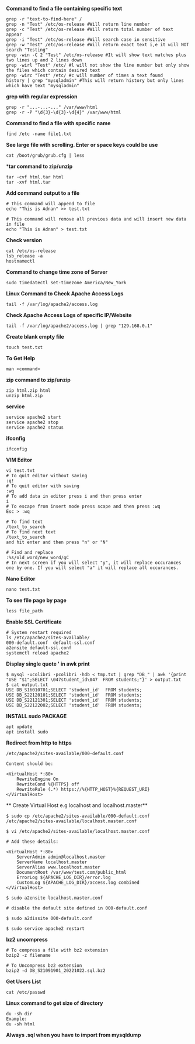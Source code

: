 **Command to find a file containing specific text**
```
grep -r "text-to-find-here" /
grep -n "Test" /etc/os-release #Will return line number
grep -c "Test" /etc/os-release #Will return total number of text appear
grep -i "Test" /etc/os-release #Will search case in sensitive
grep -w "Test" /etc/os-release #Will return exact text i,e it will NOT search "Testing"
grep -win -C 2 "Test" /etc/os-release #It will show text matches plus two lines up and 2 lines down
grep -wirl "Test" /etc/ #l will not show the line number but only show the files which contain desired text
grep -wirc "Test" /etc/ #c will number of times a text found
history | grep "mysqladmin" #This will return history but only lines which have text "mysqladmin"
```


**grep with regular expression**
```
grep -r "...-...-..." /var/www/html
grep -r -P "\d{3}-\d{3}-\d{4}" /var/www/html
```


**Command to find a file with specific name**
```
find /etc -name file1.txt
```

**See large file with scrolling. Enter or space keys could be use**
```
cat /boot/grub/grub.cfg | less
```

***tar command to zip/unzip**
```
tar -cvf html.tar html
tar -xvf html.tar
```

**Add command output to a file**
```
# This command will append to file
echo "This is Adnan" >> test.txt

# This command will remove all previous data and will insert new data in file
echo "This is Adnan" > test.txt
```

**Check version**
```
cat /etc/os-release
lsb_release -a
hostnamectl
```

**Command to change time zone of Server**
```
sudo timedatectl set-timezone America/New_York
```
**Linux Command to Check Apache Access Logs**
```
tail -f /var/log/apache2/access.log
```
**Check Apache Access Logs of specific IP/Website**
```
tail -f /var/log/apache2/access.log | grep "129.168.0.1"
```
**Create blank empty file**
```
touch test.txt
```
**To Get Help**
```
man <command>
```
**zip command to zip/unzip**
```
zip html.zip html
unzip html.zip
```
**service**
```
service apache2 start
service apache2 stop
service apache2 status
```
**ifconfig**
```
ifconfig
```

**VIM Editor**
```
vi test.txt
# To quit editor without saving
:q!
# To quit editor with saving
:wq
# To add data in editor press i and then press enter
i
# To escape from insert mode press scape and then press :wq
Esc > :wq

# To find text
/text_to_search
# To find next text
/text_to_search
and hit enter and then press "n" or "N"

# Find and replace
:%s/old_word/new_word/gC
# In next screen if you will select "y", it will replace occurances one by one. If you will select "a" it will replace all occurances.
```
**Nano Editor**
```
nano test.txt
```
**To see file page by page**
```
less file_path
```
**Enable SSL Certificate**
```
# System restart required
ls /etc/apache2/sites-available/
000-default.conf  default-ssl.conf
a2ensite default-ssl.conf
systemctl reload apache2
```
**Display single quote ' in awk print**
```
$ mysql -ucolibri -pcolibri -hdb < tmp.txt | grep "DB_" | awk '{print "USE "$1";SELECT \047student_id\047  FROM students;"}' > output.txt
$ cat output.txt
USE DB_S16010701;SELECT 'student_id'  FROM students;
USE DB_S22120101;SELECT 'student_id'  FROM students;
USE DB_S22121301;SELECT 'student_id'  FROM students;
USE DB_S22122002;SELECT 'student_id'  FROM students;
```

**INSTALL sudo PACKAGE**
```
apt update
apt install sudo
```


**Redirect from http to https**
```
/etc/apache2/sites-available/000-default.conf

Content should be:

<VirtualHost *:80>
    RewriteEngine On
    RewriteCond %{HTTPS} off
    RewriteRule (.*) https://%{HTTP_HOST}%{REQUEST_URI}
</VirtualHost>
```

**  Create Virtual Host e.g localhost and localhost.master**
```
$ sudo cp /etc/apache2/sites-available/000-default.conf /etc/apache2/sites-available/localhost.master.conf

$ vi /etc/apache2/sites-available/localhost.master.conf

# Add these details:

<VirtualHost *:80>
    ServerAdmin admin@localhost.master
    ServerName localhost.master
    ServerAlias www.localhost.master
    DocumentRoot /var/www/test.com/public_html
    ErrorLog ${APACHE_LOG_DIR}/error.log
    CustomLog ${APACHE_LOG_DIR}/access.log combined
</VirtualHost>

$ sudo a2ensite localhost.master.conf

# disable the default site defined in 000-default.conf

$ sudo a2dissite 000-default.conf

$ sudo service apache2 restart
```

**bz2 uncompress**
```
# To compress a file with bz2 extension
bzip2 -z filename

# To Uncompress bz2 extension
bzip2 -d DB_S21091901_20221022.sql.bz2
```

**Get Users List**
```
cat /etc/passwd
```

**Linux command to get size of directory**
```
du -sh dir
Example:
du -sh html
```

**Always .sql when you have to import from mysqldump**
